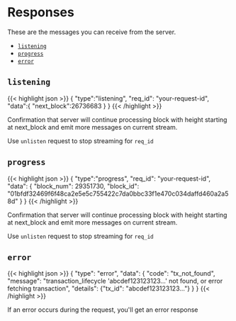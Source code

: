 # Responses

These are the messages you can receive from the server.

* [`listening`](#websocket-resp-listening)
* [`progress`](#websocket-resp-progress)
* [`error`](#websocket-resp-error)

## `listening`

{{< highlight json >}}
{
  "type":"listening",
  "req_id": "your-request-id",
  "data":{
   "next_block":26736683
  }
}
{{< /highlight >}}

Confirmation that server will continue processing block with height starting at next_block and emit more messages on current stream.

Use `unlisten` request to stop streaming for `req_id`

## `progress`

{{< highlight json >}}
{
 "type":"progress",
 "req_id": "your-request-id",
 "data": {
    "block_num": 29351730,
    "block_id": "01bfdf32469f6f48ca2e5e5c755422c7da0bbc33f1e470c034daffd460a2a58d"
 }
}
{{< /highlight >}}

Confirmation that server will continue processing block with height starting at next_block and emit more messages on current stream.

Use `unlisten` request to stop streaming for `req_id`

## `error`

{{< highlight json >}}
{
  "type": "error",
  "data": {
   "code": "tx_not_found",
   "message": "transaction_lifecycle 'abcdef123123123...' not found, or error fetching transaction",
   "details": {"tx_id": "abcdef123123123..."}
  }
}
{{< /highlight >}}

If an error occurs during the request, you'll get an error response
